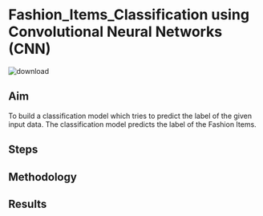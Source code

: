 # Fashion_Items_Classification using Convolutional Neural Networks (CNN)
![download](https://github.com/vorugantisaiteja/Fashion_Items_Classification/assets/42023876/c294f7bc-248a-44a3-aa11-0b0a0140c3ee)
## Aim
To build a classification model which tries to predict the label of the given input data. The classification model predicts the label of the Fashion Items. 
## Steps
## Methodology
## Results
